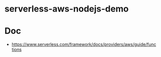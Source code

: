 # serverless-aws-nodejs-demo

# Doc

- https://www.serverless.com/framework/docs/providers/aws/guide/functions
